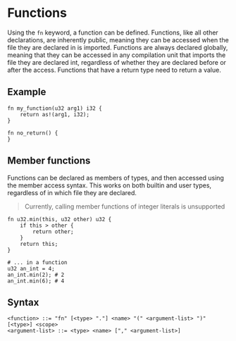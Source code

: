 # Functions

Using the `fn` keyword, a function can be defined. Functions, like all other declarations, are inherently public,
meaning they can be accessed when the file they are declared in is imported. Functions are always declared globally,
meaning that they can be accessed in any compilation unit that imports the file they are declared int, regardless of
whether they are declared before or after the access. Functions that have a return type need to return a value.

## Example

```
fn my_function(u32 arg1) i32 {
    return as!(arg1, i32);
}

fn no_return() {
}
```

## Member functions

Functions can be declared as members of types, and then accessed using the member access syntax. This works on both 
builtin and user types, regardless of in which file they are declared.

> Currently, calling member functions of integer literals is unsupported

```
fn u32.min(this, u32 other) u32 {
    if this > other {
        return other;
    }
    return this;
}

# ... in a function
u32 an_int = 4;
an_int.min(2); # 2
an_int.min(6); # 4
```

## Syntax

```
<function> ::= "fn" [<type> "."] <name> "(" <argument-list> ")" [<type>] <scope>
<argument-list> ::= <type> <name> ["," <argument-list>]
```

